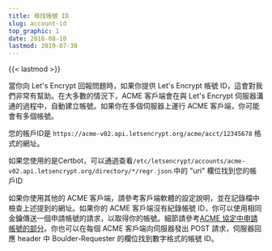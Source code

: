 ```yaml
---
title: 尋找帳號 ID
slug: account-id
top_graphic: 1
date: 2016-08-10
lastmod: 2019-07-30
---
```


{{< lastmod >}}

當你向 Let's Encrypt 回報問題時，如果你提供 Let's Encrypt 帳號 ID，這會對我們非常有幫助。在大多數的情況下，ACME 客戶端會在與 Let's Encrypt 伺服器溝通的過程中，自動建立帳號。如果你在多個伺服器上運行 ACME 客戶端，你可能會有多個帳號。

您的帳戶ID是 `https://acme-v02.api.letsencrypt.org/acme/acct/12345678` 格式的網址。

如果您使用的是Certbot，可以通過查看`/etc/letsencrypt/accounts/acme-v02.api.letsencrypt.org/directory/*/regr.json`.中的 "uri" 欄位找到您的帳戶ID

如果你使用其他的 ACME 客戶端，請參考客戶端軟體的設定說明，並在記錄檔中檢查上述提到的網址。如果你的 ACME 客戶端沒有紀錄帳號 ID，你可以使用相同金鑰傳送一個申請帳號的請求，以取得你的帳號。細節請參考[ACME 協定中申請帳號的部分](https://github.com/ietf-wg-acme/acme/blob/master/draft-ietf-acme-acme.md#registration)。你也可以在每個 ACME 客戶端向伺服器發出 POST 請求，伺服器回應 header 中 Boulder-Requester 的欄位找到數字格式的帳號 ID。
